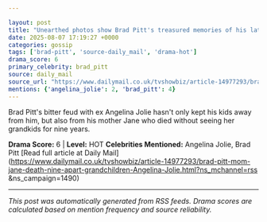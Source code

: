 ```yaml
---

layout: post
title: "Unearthed photos show Brad Pitt's treasured memories of his late mom, who was cut off from her six grandchildren by Angelina""
date: 2025-08-07 17:19:27 +0000
categories: gossip
tags: ['brad-pitt', 'source-daily_mail', 'drama-hot']
drama_score: 6
primary_celebrity: brad_pitt
source: daily_mail
source_url: "https://www.dailymail.co.uk/tvshowbiz/article-14977293/brad-pitt-mom-jane-death-nine-apart-grandchildren-Angelina-Jolie.html?ns_mchannel=rss&1490&campaign=1490""
mentions: {'angelina_jolie': 2, 'brad_pitt': 4}
---
```


Brad Pitt's bitter feud with ex Angelina Jolie hasn't only kept his kids away from him, but also from his mother Jane who died without seeing her grandkids for nine years.

**Drama Score:** 6 | **Level:** HOT **Celebrities Mentioned:** Angelina Jolie, Brad Pitt [Read full article at Daily Mail](https://www.dailymail.co.uk/tvshowbiz/article-14977293/brad-pitt-mom-jane-death-nine-apart-grandchildren-Angelina-Jolie.html?ns_mchannel=rss &ns_campaign=1490)

---

*This post was automatically generated from RSS feeds. Drama scores are calculated based on mention frequency and source reliability.*